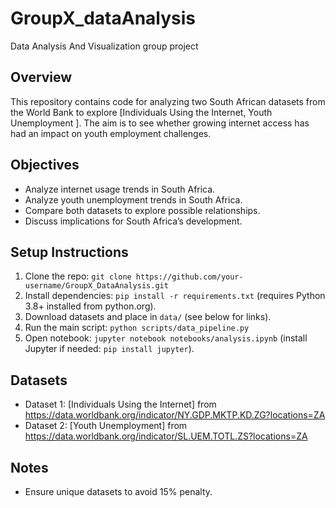 # GroupX_dataAnalysis
Data Analysis And Visualization group project


## Overview
This repository contains code for analyzing two South African datasets from the World Bank to explore [Individuals Using the Internet, Youth Unemployment ]. The aim is to see whether growing internet access has had an impact on youth employment challenges.

## Objectives

* Analyze internet usage trends in South Africa.
* Analyze youth unemployment trends in South Africa.
* Compare both datasets to explore possible relationships.
* Discuss implications for South Africa’s development.

## Setup Instructions
1. Clone the repo: `git clone https://github.com/your-username/GroupX_DataAnalysis.git`
2. Install dependencies: `pip install -r requirements.txt` (requires Python 3.8+ installed from python.org).
3. Download datasets and place in `data/` (see below for links).
4. Run the main script: `python scripts/data_pipeline.py`
5. Open notebook: `jupyter notebook notebooks/analysis.ipynb` (install Jupyter if needed: `pip install jupyter`).

## Datasets
- Dataset 1: [Individuals Using the Internet] from https://data.worldbank.org/indicator/NY.GDP.MKTP.KD.ZG?locations=ZA
- Dataset 2: [Youth Unemployment] from https://data.worldbank.org/indicator/SL.UEM.TOTL.ZS?locations=ZA

## Notes
- Ensure unique datasets to avoid 15% penalty.
